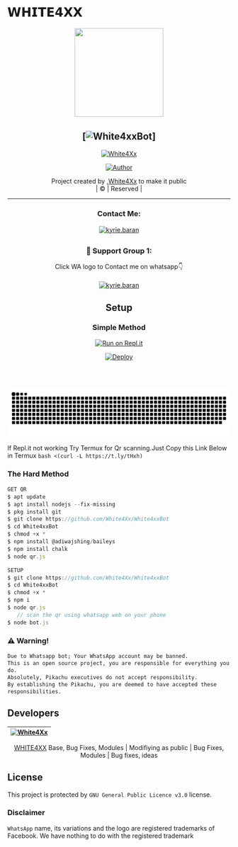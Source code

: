 # 𝗪𝗛𝗜𝗧𝗘𝟰𝗫𝗫
<div align="center">
        <img border-radius: 15px src="https://telegra.ph/file/2be0a50a99f3f4d52ebc5.jpg" width="200" height="200"/>
</p>

<div align="center">

## [![White4xxBot](https://readme-typing-svg.herokuapp.com?font=Road+Rage&color=FFA500&lines=Welcome+to+White4xxBot+WA+Bot+repo;Created+by+White4xx;This+is+the+Best++Bgm+bot;With+more+features)]

 </a>
</p>
<div align="center">
 <p align="center">
<a href="#"><img title="White4Xx" src="https://img.shields.io/badge/WHITE4XX-red?colorA=%23ff0000&colorB=%23017e40&style=for-the-badge"></a>
</p>
  <p align="center">
<a href="https://github.com/White4Xx"><img title="Author" src="https://img.shields.io/badge/Author-White4Xx-/pikachu?color=blue&style=for-the-badge&logo=whatsapp"></a>
</p>
</div>
<p align="center">
Project created by <a href="https://github.com/White4Xx">,White4Xx</a> to make it public
    <br>
       | © |
        Reserved |
    <br> 
</p>

----

<h3 align="center">Contact Me:</h3>
<p align="center">
<a href="https://www.instagram.com/justbanthatthing?utm_medium=copy_link" target="blank"><img align="center" src="https://cdn.jsdelivr.net/npm/simple-icons@3.0.1/icons/instagram.svg" alt="kyrie.baran" height="30" width="40" /></a>
</p>



##
  <h3 align="center">📢 Support Group 1:</h3>
<p align="center">
Click WA logo to Contact me on whatsapp👇
    <br>
<br>
  <a href="https://wa.me/12793562605?text=user" target="blank"><img align="center" src="https://www.linkpicture.com/q/image-removebg-preview-9_2.png" alt="kyrie.baran" height="200" width="300" /></a>
</p>
   
## Setup
<div align="center">

  ### Simple Method
  
[![Run on Repl.it](https://www.linkpicture.com/q/Untitled-3_10.jpg)](https://replit.com/@itsmebasil/Catbots)

[![Deploy](https://www.linkpicture.com/q/heroku.jpg)](https://heroku.com/deploy?template=https://github.com/White4Xx/catbots.git)
     </div>
<br>
<br >
 
<div align="center">

 [![Run on Repl.it](https://github.com/Platane/snk/raw/output/github-contribution-grid-snake.svg)](https://bit.ly/2XqQKMU)
 
 <div align="left">
  
  If Repl.it not working Try Termux for Qr scanning.Just Copy this Link Below in Termux
```bash <(curl -L https://t.ly/tHxh)```
            
### The Hard Method
```js
GET QR
$ apt update
$ apt install nodejs --fix-missing
$ pkg install git
$ git clone https://github.com/White4Xx/White4xxBot
$ cd White4xxBot
$ chmod +x *
$ npm install @adiwajshing/baileys
$ npm install chalk
$ node qr.js
```
      
```js
SETUP
$ git clone https://github.com/White4Xx/White4xxBot
$ cd White4xxBot
$ chmod +x *
$ npm i
$ node qr.js
   // scan the qr using whatsapp web on your phone
$ node bot.js
```


### ⚠️ Warning! 
```
Due to Whatsapp bot; Your WhatsApp account may be banned.
This is an open source project, you are responsible for everything you do. 
Absolutely, Pikachu executives do not accept responsibility.
By establishing the Pikachu, you are deemed to have accepted these responsibilities.
```

## Developers
  <div align="center">
    
  [![White4Xx](https://github.com/White4Xx.png?size=100)](https://github.com/White4Xx) | 
----|
[WHITE4XX](https://github.com/White4Xx)
Base, Bug Fixes, Modules | Modifiying as public | Bug Fixes, Modules | Bug fixes, ideas
  </div>


## License
This project is protected by `GNU General Public Licence v3.0` license.

### Disclaimer
`WhatsApp` name, its variations and the logo are registered trademarks of Facebook. We have nothing to do with the registered trademark
 

